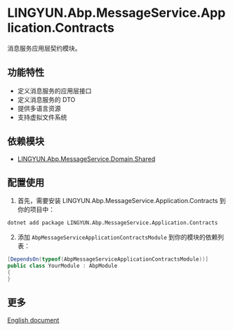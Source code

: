 # LINGYUN.Abp.MessageService.Application.Contracts

消息服务应用层契约模块。

## 功能特性

* 定义消息服务的应用层接口
* 定义消息服务的 DTO
* 提供多语言资源
* 支持虚拟文件系统

## 依赖模块

* [LINGYUN.Abp.MessageService.Domain.Shared](../LINGYUN.Abp.MessageService.Domain.Shared/README.md)

## 配置使用

1. 首先，需要安装 LINGYUN.Abp.MessageService.Application.Contracts 到你的项目中：

```bash
dotnet add package LINGYUN.Abp.MessageService.Application.Contracts
```

2. 添加 `AbpMessageServiceApplicationContractsModule` 到你的模块的依赖列表：

```csharp
[DependsOn(typeof(AbpMessageServiceApplicationContractsModule))]
public class YourModule : AbpModule
{
}
```

## 更多

[English document](README.EN.md)
